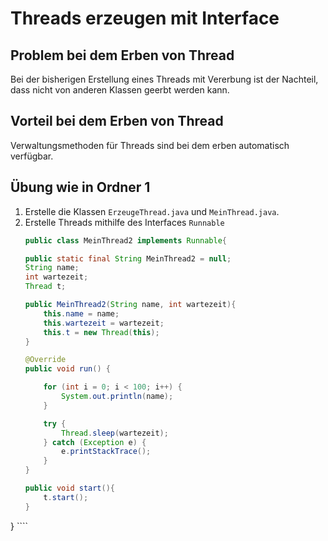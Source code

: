 # Threads erzeugen mit Interface

## Problem bei dem Erben von Thread
Bei der bisherigen Erstellung eines Threads mit Vererbung ist der Nachteil, dass nicht von anderen Klassen geerbt werden kann.

## Vorteil bei dem Erben von Thread
Verwaltungsmethoden für Threads sind bei dem erben automatisch verfügbar.

## Übung wie in Ordner 1
1. Erstelle die Klassen `ErzeugeThread.java` und `MeinThread.java`.
2. Erstelle Threads mithilfe des Interfaces `Runnable`
    ````java
    public class MeinThread2 implements Runnable{

    public static final String MeinThread2 = null;
    String name;
    int wartezeit;
    Thread t;

    public MeinThread2(String name, int wartezeit){
        this.name = name;
        this.wartezeit = wartezeit;
        this.t = new Thread(this);
    }

    @Override
    public void run() {

        for (int i = 0; i < 100; i++) {
            System.out.println(name);
        }

        try {
            Thread.sleep(wartezeit);
        } catch (Exception e) {
            e.printStackTrace();
        }
    }
   
    public void start(){
        t.start();
    }
}
    ````
